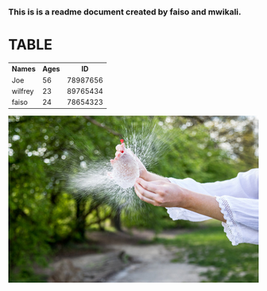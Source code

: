 
### This is is a readme document created by faiso and mwikali.

# TABLE

<table>
    <tr>
    <th>Names</th>
    <th>Ages</th>
    <th>ID</th>
    </tr>
     <tr>
    <td>Joe</td>
    <td>56</td>
    <td>78987656</td>
    </tr>
     <tr>
    <td>wilfrey</td>
    <td>23</td>
    <td>89765434</td>
    </tr>
     <tr>
    <td>faiso</td>
    <td>24</td>
    <td>78654323</td>
    </tr>
</table>


<img src="mage.jpeg">
